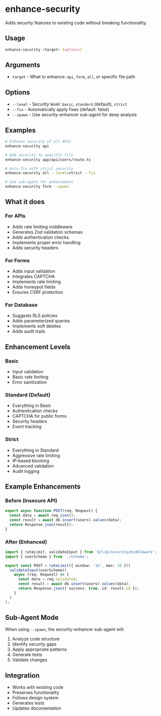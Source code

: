 # enhance-security

Adds security features to existing code without breaking functionality.

## Usage
```bash
enhance-security <target> [options]
```

## Arguments
- `target` - What to enhance: `api`, `form`, `all`, or specific file path

## Options
- `--level` - Security level: `basic`, `standard` (default), `strict`
- `--fix` - Automatically apply fixes (default: false)
- `--spawn` - Use security-enhancer sub-agent for deep analysis

## Examples
```bash
# Enhance security of all APIs
enhance-security api

# Add security to specific file
enhance-security app/api/users/route.ts

# Auto-fix with strict security
enhance-security all --level=strict --fix

# Use sub-agent for enhancement
enhance-security form --spawn
```

## What it does

### For APIs
- Adds rate limiting middleware
- Generates Zod validation schemas
- Adds authentication checks
- Implements proper error handling
- Adds security headers

### For Forms
- Adds input validation
- Integrates CAPTCHA
- Implements rate limiting
- Adds honeypot fields
- Ensures CSRF protection

### For Database
- Suggests RLS policies
- Adds parameterized queries
- Implements soft deletes
- Adds audit trails

## Enhancement Levels

### Basic
- Input validation
- Basic rate limiting
- Error sanitization

### Standard (Default)
- Everything in Basic
- Authentication checks
- CAPTCHA for public forms
- Security headers
- Event tracking

### Strict
- Everything in Standard
- Aggressive rate limiting
- IP-based blocking
- Advanced validation
- Audit logging

## Example Enhancements

### Before (Insecure API)
```typescript
export async function POST(req: Request) {
  const data = await req.json();
  const result = await db.insert(users).values(data);
  return Response.json(result);
}
```

### After (Enhanced)
```typescript
import { rateLimit, validateInput } from '@/lib/security/middleware';
import { userSchema } from './schema';

export const POST = rateLimit({ window: '1m', max: 10 })(
  validateInput(userSchema)(
    async (req: Request) => {
      const data = req.validated;
      const result = await db.insert(users).values(data);
      return Response.json({ success: true, id: result.id });
    }
  )
);
```

## Sub-Agent Mode
When using `--spawn`, the security-enhancer sub-agent will:
1. Analyze code structure
2. Identify security gaps
3. Apply appropriate patterns
4. Generate tests
5. Validate changes

## Integration
- Works with existing code
- Preserves functionality
- Follows design system
- Generates tests
- Updates documentation
